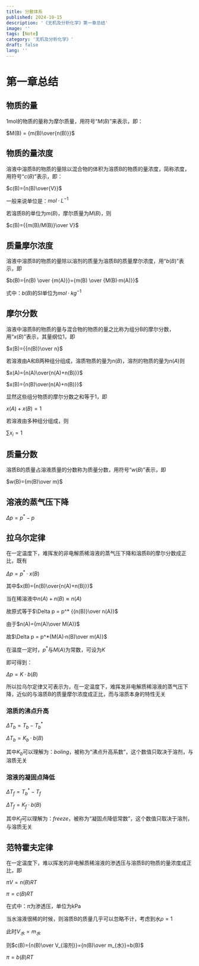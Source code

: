 ```yaml
---
title: 分散体系
published: 2024-10-15
description: '《无机及分析化学》第一章总结'
image: ''
tags: [Note]
category: '无机及分析化学》'
draft: false 
lang: ''
---
```

# 第一章总结

## 物质的量

1mol的物质的量称为摩尔质量，用符号“$M(B)$”来表示，即：

$M(B) = {m(B)\over{n(B)}}$

## 物质的量浓度

溶液中溶质B的物质的量除以混合物的体积为溶质B的物质的量浓度，简称浓度，用符号“$c(B)$”表示，即：

$c(B)={n(B)\over{V}}$

一般来说单位是：$mol·L^{-1}$

若溶质B的单位为$m(B)$，摩尔质量为$M(B)$，则

$c(B)={{m(B)/M(B)}\over V}$

## 质量摩尔浓度

溶液中溶质B的物质的量除以溶剂的质量为溶质B的质量摩尔浓度，用“$b(B)$”表示，即

$b(B)={n(B) \over {m(A)}}={m(B) \over {M(B)·m(A)}}$

式中：$b(B)$的SI单位为$mol·kg^{-1}$

## 摩尔分数

溶液中溶质B的物质的量与混合物的物质的量之比称为组分B的摩尔分数，用“$x(B)$”表示，其量纲位1，即

$x(B)={{n(B)}\over n}$

若溶液由A和B两种组分组成，溶质物质的量为$n(B)$，溶剂的物质的量为$n(A)$则

$x(A)={n(A)\over{n(A)+n(B)}}$

$x(B)={n(B)\over{n(A)+n(B)}}$

显然这些组分物质的摩尔分数之和等于1，即

$x(A)+x(B)=1$

若溶液由多种组分组成，则

$\sum{x_i}=1$

## 质量分数

溶质B的质量占溶液质量的分数称为质量分数，用符号“$w(B)$”表示，即

$w(B)={m(B)\over m}$

## 溶液的蒸气压下降

$\Delta p = p^*-p$

## 拉乌尔定律

在一定温度下，难挥发的非电解质稀溶液的蒸气压下降和溶质B的摩尔分数成正比，既有

$\Delta p=p^*·x(B)$

其中$x(B)={n(B)\over{n(A)+n(B)}}$

当在稀溶液中$n(A)+n(B) \approx n(A)$

故原式等于$\Delta p = p^* {{n(B)}\over n(A)}$

由于$n(A)={m(A)\over M(A)}$

故$\Delta p = p^*{M(A)·n(B)\over m(A)}$

在温度一定时，$p^*$与$M(A)$为常数，可设为$K$

即可得到：

$\Delta p = K·b(B)$

所以拉乌尔定律又可表示为，在一定温度下，难挥发非电解质稀溶液的蒸气压下降，近似的与溶质B的质量摩尔浓度成正比，而与溶质本身的特性无关

### 溶质的沸点升高

$\Delta T_b=T_b-T^*_b$

$\Delta T_b=K_b·b(B)$

其中$K_b$可以理解为：$boling$，被称为“沸点升高系数”，这个数值只取决于溶剂，与溶质无关

### 溶液的凝固点降低

$\Delta T_f=T^*_b-T_f$

$\Delta T_f=K_f·b(B)$

其中$K_f$可以理解为：$freeze$，被称为“凝固点降低常数”，这个数值只取决于溶剂，与溶质无关

## 范特霍夫定律

在一定温度下，难以挥发的非电解质稀溶液的渗透压与溶质B的物质的量浓度成正比，即

$\pi V=n(B)RT$

$\pi=c(B)RT$

在式中：$\pi$为渗透压，单位为kPa

当水溶液很稀的时候，则溶质B的质量几乎可以忽略不计，考虑到水$\rho=1$

此时$V_水=m_水$

则$c(B)={n(B)\over V_{溶剂}}={n(B)\over m_{水}}=b(B)$

$\pi=b(B)RT$